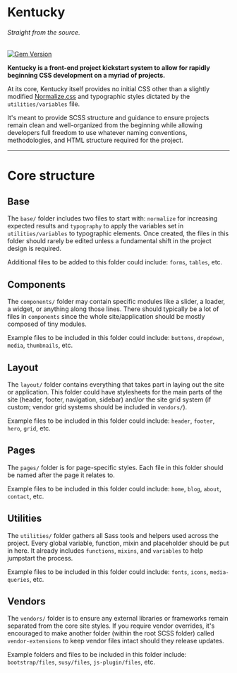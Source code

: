 # Kentucky
###### Straight from the source.

[![Gem Version](https://badge.fury.io/rb/kentucky.svg)](https://badge.fury.io/rb/kentucky)

**Kentucky is a front-end project kickstart system to allow for rapidly beginning CSS development on a myriad of projects.**

At its core, Kentucky itself provides no initial CSS other than a slightly modified [Normalize.css](https://necolas.github.io/normalize.css/) and typographic styles dictated by the `utilities/variables` file.

It's meant to provide SCSS structure and guidance to ensure projects remain clean and well-organized from the beginning while allowing developers full freedom to use whatever naming conventions, methodologies, and HTML structure required for the project.

---

# Core structure
## Base

The `base/` folder includes two files to start with: `normalize` for increasing expected results and `typography` to apply the variables set in `utilities/variables` to typographic elements. Once created, the files in this folder should rarely be edited unless a fundamental shift in the project design is required.

Additional files to be added to this folder could include: `forms`, `tables`, etc.

## Components

The `components/` folder may contain specific modules like a slider, a loader, a widget, or  anything along those lines. There should typically be a lot of files in `components` since the whole site/application should be mostly composed of tiny modules.

Example files to be included in this folder could include: `buttons`, `dropdown`, `media`, `thumbnails`, etc.

## Layout

The `layout/` folder contains everything that takes part in laying out the site or application. This folder could have stylesheets for the main parts of the site (header, footer, navigation, sidebar) and/or the site grid system (if custom; vendor grid systems should be included in `vendors/`).

Example files to be included in this folder could include: `header`, `footer`, `hero`, `grid`, etc.

## Pages

The `pages/` folder is for page-specific styles. Each file in this folder should be named after the page it relates to.

Example files to be included in this folder could include: `home`, `blog`, `about`, `contact`, etc.

## Utilities

The `utilities/` folder gathers all Sass tools and helpers used across the project. Every global variable, function, mixin and placeholder should be put in here. It already includes `functions`, `mixins`, and `variables` to help jumpstart the process.

Example files to be included in this folder could include: `fonts`, `icons`, `media-queries`, etc.

## Vendors

The `vendors/` folder is to ensure any external libraries or frameworks remain separated from the core site styles. If you require vendor overrides, it's encouraged to make another folder (within the root SCSS folder) called `vendor-extensions` to keep vendor files intact should they release updates.

Example folders and files to be included in this folder include: `bootstrap/files`, `susy/files`, `js-plugin/files`, etc.
